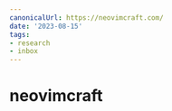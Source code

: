 ```yaml
---
canonicalUrl: https://neovimcraft.com/
date: '2023-08-15'
tags:
- research
- inbox
---
```


# neovimcraft